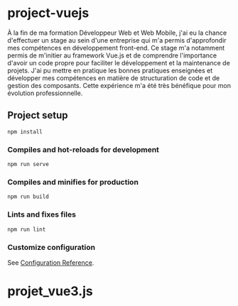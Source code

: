 # project-vuejs
À la fin de ma formation Développeur Web et Web Mobile, j'ai eu la chance d'effectuer un stage au sein d'une entreprise qui m'a permis d'approfondir mes compétences en développement front-end. Ce stage m'a notamment permis de m'initier au framework Vue.js et de comprendre l'importance d'avoir un code propre pour faciliter le développement et la maintenance de projets. J'ai pu mettre en pratique les bonnes pratiques enseignées et développer mes compétences en matière de structuration de code et de gestion des composants. Cette expérience m'a été très bénéfique pour mon évolution professionnelle.

## Project setup
```
npm install
```

### Compiles and hot-reloads for development
```
npm run serve
```

### Compiles and minifies for production
```
npm run build
```

### Lints and fixes files
```
npm run lint
```

### Customize configuration
See [Configuration Reference](https://cli.vuejs.org/config/).
# projet_vue3.js
